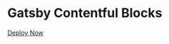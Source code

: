 
# Gatsby Contentful Blocks

[Deploy Now](https://www.gatsbyjs.com/dashboard/deploynow?url=https://github.com/anticausality/gatsby-contentful-blocks)
